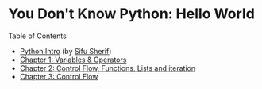 # You Don't Know Python: Hello World

Table of Contents

* [Python Intro](https://hypensroot.gumroad.com/l/bxbvh) (by [Sifu Sherif](https://x.com/sifusherif))
* [Chapter 1: Variables & Operators](ch1.md)
* [Chapter 2: Control Flow, Functions, Lists and iteration](ch2.md)
* [Chapter 3: Control Flow](ch3.md)
